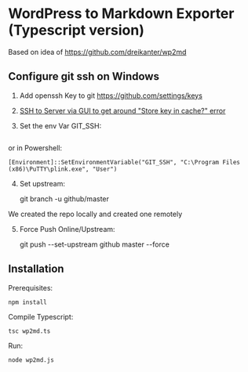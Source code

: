 # WordPress to Markdown Exporter (Typescript version)

Based on idea of https://github.com/dreikanter/wp2md

## Configure git ssh on Windows

1. Add openssh Key to git https://github.com/settings/keys
2. [SSH to Server via GUI to get around "Store key in cache?" error](https://stackoverflow.com/questions/33240137/git-clone-pull-continually-freezing-at-store-key-in-cache)
3. Set the env Var GIT_SSH:

	```export GIT_SSH="C:\Program Files (x86)\PuTTY\plink.exe"

or in Powershell:

    [Environment]::SetEnvironmentVariable("GIT_SSH", "C:\Program Files (x86)\PuTTY\plink.exe", "User")

4. Set upstream: 

    git branch -u github/master

We created the repo locally and created one remotely

5. Force Push Online/Upstream:

    git push --set-upstream github master --force

## Installation

Prerequisites:

    npm install

Compile Typescript:

    tsc wp2md.ts
Run:

    node wp2md.js